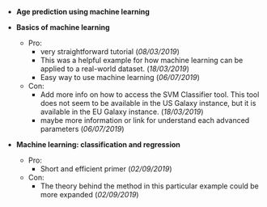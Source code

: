 - **Age prediction using machine learning**


- **Basics of machine learning**
  - Pro:
    - very straightforward tutorial (*08/03/2019*)
    - This was a helpful example for how machine learning can be applied to a real-world dataset. (*18/03/2019*)
    - Easy way to use machine learning (*06/07/2019*)
  - Con:
    - Add more info on how to access the SVM Classifier tool. This tool does not seem to be available in the US Galaxy instance, but it is available in the EU Galaxy instance. (*18/03/2019*)
    - maybe more information or link for understand each advanced parameters (*06/07/2019*)

- **Machine learning: classification and regression**
  - Pro:
    - Short and efficient primer (*02/09/2019*)
  - Con:
    - The theory behind the method in this particular example could be more expanded (*02/09/2019*)

